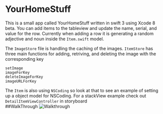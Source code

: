 # YourHomeStuff

This is a small app called YourHomeStuff written in swift 3 using Xcode 8 beta. You can add items to the tableview and update the name, serial, and value for the row. 
Currently when adding a row it is generating a random adjective and noun inside the `Item.swift` model. 

The `ImageStore` file is handling the caching of the images.
`ItemStore` has three main functions for adding, retriving, and deleting the image with the corresponding key
``` 
setImage
imageForKey
deleteImageForKey
imageURLForKey
```

The `Item` is also using `NSCoding` so look at that to see an example of setting up a object model for NSCoding. 
For a stackView example check out `DetailItemViewController` in storyboard  
##WalkThrough
![Walkthrough](https://cloud.githubusercontent.com/assets/6208036/17531781/08f73e56-5e43-11e6-90ae-9491dee443d7.gif)
